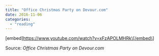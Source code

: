 ```yaml
---
title: "Office Christmas Party on Devour.com"
date: 2016-11-06
categories: 
  - "reading"
---
```


\[embed\]https://www.youtube.com/watch?v=xFzAPOLMHRk\[/embed\]

Source: _Office Christmas Party on Devour.com_
